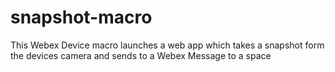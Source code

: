 # snapshot-macro
This Webex Device macro launches a web app which takes a snapshot form the devices camera and sends to a Webex Message to a space
